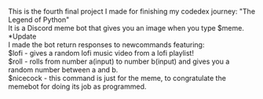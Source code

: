 This is the fourth final project I made for finishing my codedex journey:
"The Legend of Python"<br>
It is a Discord meme bot that gives you an image when you type $meme.<br>
*Update<br>
I made the bot return responses to newcommands featuring:<br>
$lofi - gives a random lofi music video from a lofi playlist!<br>
$roll - rolls from number a(input) to number b(input) and gives you a random number between a and b. <br>
$nicecock - this command is just for the meme, to congratulate the memebot for doing its job as programmed.
